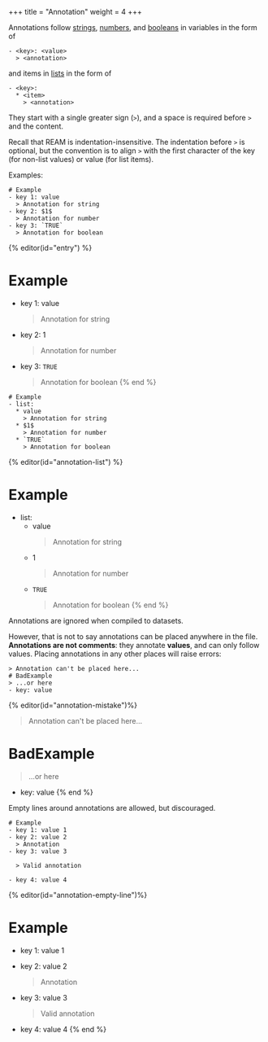 +++
title = "Annotation"
weight = 4
+++

Annotations follow
[strings](/tutorial/variable#string),
[numbers](/tutorial/variable#number),
and
[booleans](/tutorial/variable#boolean)
in variables in the form of
```ream
- <key>: <value>
  > <annotation>
```
and items in [lists](/tutorial/list) in the form of

```ream
- <key>:
  * <item>
    > <annotation>
```

They start with a single greater sign (`>`), and a space is required before `>` and the content.

Recall that REAM is indentation-insensitive.
The indentation before `>` is optional, but the convention is to align `>` with the first character of the key (for non-list values) or value (for list items).

Examples:

```ream
# Example
- key 1: value
  > Annotation for string
- key 2: $1$
  > Annotation for number
- key 3: `TRUE`
  > Annotation for boolean
```

{% editor(id="entry") %}
# Example
- key 1: value
  > Annotation for string
- key 2: $1$
  > Annotation for number
- key 3: `TRUE`
  > Annotation for boolean
{% end %}

```ream
# Example
- list:
  * value
    > Annotation for string
  * $1$
    > Annotation for number
  * `TRUE`
    > Annotation for boolean
```

{% editor(id="annotation-list") %}
# Example
- list:
  * value
    > Annotation for string
  * $1$
    > Annotation for number
  * `TRUE`
    > Annotation for boolean
{% end %}

Annotations are ignored when compiled to datasets.

However, that is not to say annotations can be placed anywhere in the file.
**Annotations are not comments**: they annotate **values**, and can only follow values.
Placing annotations in any other places will raise errors:

```ream
> Annotation can't be placed here...
# BadExample
> ...or here
- key: value
```

{% editor(id="annotation-mistake")%}
> Annotation can't be placed here...
# BadExample
> ...or here
- key: value
{% end %}

Empty lines around annotations are allowed, but discouraged.

```ream
# Example
- key 1: value 1
- key 2: value 2
  > Annotation
- key 3: value 3

  > Valid annotation

- key 4: value 4
```

{% editor(id="annotation-empty-line")%}
# Example
- key 1: value 1
- key 2: value 2
  > Annotation
- key 3: value 3

  > Valid annotation

- key 4: value 4
{% end %}

